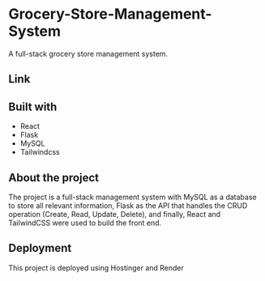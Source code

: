 #  Grocery-Store-Management-System
A full-stack grocery store management system.
## Link

## Built with
- React
- Flask
- MySQL
- Tailwindcss

## About the project
The project is a full-stack management system with MySQL as a database to store all relevant information,
Flask as the API that handles the CRUD operation (Create, Read, Update, Delete), and finally, React and TailwindCSS
were used to build the front end.
## Deployment
This project is deployed using Hostinger and Render
